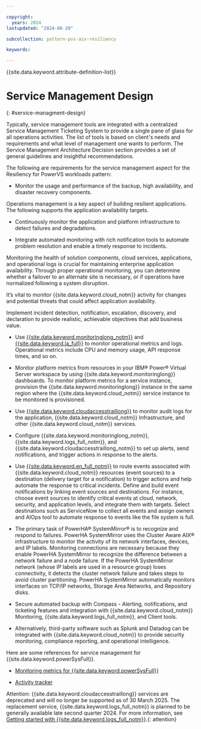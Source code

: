 ```yaml
---

copyright:
  years: 2024
lastupdated: "2024-06-20"

subcollection: pattern-pvs-aix-resiliency

keywords:

---
```


{{site.data.keyword.attribute-definition-list}}

# Service Management Design
{: #service-managment-design}



Typically, service management tools are integrated with a centralized Service Management Ticketing System to provide a single pane of glass for all operations activities. The list of tools is based on client's needs and requirements and what level of management one wants to perform. The Service Management Architecture Decision section provides a set of general guidelines and insightful recommendations.

The following are requirements for the service management aspect for the Resiliency for PowerVS workloads pattern:

-   Monitor the usage and performance of the backup, high availability, and disaster recovery components.

Operations management is a key aspect of building resilient applications. The following supports the application availability targets.

-   Continuously monitor the application and platform infrastructure to detect failures and degradations.

-   Integrate automated monitoring with rich notification tools to automate problem resolution and enable a timely response to incidents.

Monitoring the health of solution components, cloud services, applications, and operational logs is crucial for maintaining enterprise application availability. Through proper operational monitoring, you can determine whether a failover to an alternate site is necessary, or if operations have normalized following a system disruption.

It’s vital to monitor {{site.data.keyword.cloud_notm}} activity for changes and potential threats that could affect application availability.

Implement incident detection, notification, escalation, discovery, and declaration to provide realistic, achievable objectives that add business value.

-   Use [{{site.data.keyword.monitoringlong_notm}}](https://cloud.ibm.com/docs/monitoring?topic=monitoring-about-monitor) and [{{site.data.keyword.la_full}}](https://cloud.ibm.com/docs/log-analysis?topic=log-analysis-getting-started) to monitor operational metrics and logs. Operational metrics include CPU and memory usage, API response times, and so on.

-   Monitor platform metrics from resources in your IBM® Power® Virtual Server workspace by using {{site.data.keyword.monitoringlong}} dashboards. To monitor platform metrics for a service instance, provision the {{site.data.keyword.monitoringlong}} instance in the same region where the {{site.data.keyword.cloud_notm}} service instance to be monitored is provisioned.

-   Use [{{site.data.keyword.cloudaccesstraillong}}](https://cloud.ibm.com/docs/activity-tracker?topic=activity-tracker-getting-started) to monitor audit logs for the application, {{site.data.keyword.cloud_notm}} Infrastructure, and other {{site.data.keyword.cloud_notm}} services.

-   Configure {{site.data.keyword.monitoringlong_notm}}, {{site.data.keyword.logs_full_notm}}, and {{site.data.keyword.cloudaccesstraillong_notm}} to set up alerts, send notifications, and trigger actions in response to the alerts.

-   Use [{{site.data.keyword.en_full_notm}}](https://cloud.ibm.com/docs/event-notifications?topic=event-notifications-en-about) to route events associated with {{site.data.keyword.cloud_notm}} resources (event sources) to a destination (delivery target for a notification) to trigger actions and help automate the response to critical incidents. Define and build event notifications by linking event sources and destinations. For instance, choose event sources to identify critical events at cloud, network, security, and application levels, and integrate them with targets. Select destinations such as ServiceNow to collect all events and assign owners and AIOps tool to automate response to events like the file system is full.

-   The primary task of PowerHA® SystemMirror® is to recognize and respond to failures. PowerHA SystemMirror uses the Cluster Aware AIX® infrastructure to monitor the activity of its network interfaces, devices, and IP labels. Monitoring connections are necessary because they enable PowerHA SystemMirror to recognize the difference between a network failure and a node failure. If the PowerHA SystemMirror network (whose IP labels are used in a resource group) loses connectivity, it detects the cluster network failure and takes steps to avoid cluster partitioning. PowerHA SystemMirror automatically monitors interfaces on TCP/IP networks, Storage Area Networks, and Repository disks.

-   Secure automated backup with Compass - Alerting, notifications, and ticketing features and integration with {{site.data.keyword.cloud_notm}} Monitoring, {{site.data.keyword.logs_full_notm}}, and Client tools.

-   Alternatively, third-party software such as Splunk and Datadog can be integrated with {{site.data.keyword.cloud_notm}} to provide security monitoring, compliance reporting, and operational intelligence.

Here are some references for service management for {{site.data.keyword.powerSysFull}}.

- [Monitoring metrics for {{site.data.keyword.powerSysFull}}](/docs/power-iaas?topic=power-iaas-monitor-sysdig)

- [Activity tracker](/docs/power-iaas?topic=power-iaas-at-events)

Attention: {{site.data.keyword.cloudaccesstraillong}} services are deprecated and will no longer be supported as of 30 March 2025. The replacement service, {{site.data.keyword.logs_full_notm}} is planned to be generally available late second quarter 2024. For more information, see [Getting started with {{site.data.keyword.logs_full_notm}}](https://cloud.ibm.com/docs/cloud-logs?topic=cloud-logs-getting-started).{: attention}

